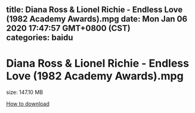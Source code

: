 
title: Diana Ross & Lionel Richie - Endless Love (1982 Academy Awards).mpg
date: Mon Jan 06 2020 17:47:57 GMT+0800 (CST)    
categories: baidu
---

# Diana Ross & Lionel Richie - Endless Love (1982 Academy Awards).mpg
size: 147.10 MB
 
 

[How to download](https://bpcam.bemobtrk.com/go/2ceec3aa-1ca2-46d6-b9ff-aaa5c184517c?jno=5438)